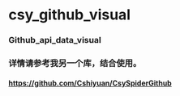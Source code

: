 # csy_github_visual
### Github_api_data_visual 
### 详情请参考我另一个库，结合使用。
#### https://github.com/Cshiyuan/CsySpiderGithub
